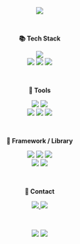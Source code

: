 <p align="center">
  <img src="https://capsule-render.vercel.app/api?type=venom&color=CDE4AD&fontColor=363636&animation=fadeIn&height=200&section=header&text=hyeyoung's%20github&fontSize=60" />
</p>

<br/>

<p align="center"><b>📚 Tech Stack</b></p>

<p align="center">
  <img src="https://img.shields.io/badge/Java-007396?style=flat&logo=Conda-Forge&logoColor=white" />
  <br/>
  <img src="https://img.shields.io/badge/HTML5-E34F26?style=flat&logo=html5&logoColor=white"/>
  <img src="https://img.shields.io/badge/CSS3-663399?style=flat&logo=css&logoColor=white"/>
  <img src="https://img.shields.io/badge/JavaScript-F7DF1E?style=flat&logo=javascript&logoColor=white"/>
</p>

<br/>

<p align="center"><b>🔧 Tools</b></p>

<p align="center">
  <img src="https://img.shields.io/badge/Eclipse%20IDE-2C2255?style=flat&logo=EclipseIDE&logoColor=white" />
  <img src="https://img.shields.io/badge/IntelliJ%20IDEA-000000?style=flat&logo=intellijidea&logoColor=white" />
  <br/>
  <img src="https://img.shields.io/badge/Visual%20Studio%20Code-007ACC?style=flat&logo=VisualStudioCode&logoColor=white" />
  <img src="https://img.shields.io/badge/GitHub-181717?style=flat&logo=GitHub&logoColor=white" />
  <img src="https://img.shields.io/badge/Oracle%20SQL-F80000?style=flat&logo=Oracle&logoColor=white" />
</p>

<br/>

<p align="center"><b>🧩 Framework / Library</b></p>

<p align="center">
  <img src="https://img.shields.io/badge/Bootstrap-7952B3?style=flat&logo=Bootstrap&logoColor=white" />
  <img src="https://img.shields.io/badge/React-61DAFB?style=flat&logo=React&logoColor=white" />
  <img src="https://img.shields.io/badge/jQuery-0769AD?style=flat&logo=jquery&logoColor=white"/>
  <br/>
  <img src="https://img.shields.io/badge/Spring-6DB33F?style=flat&logo=Spring&logoColor=white" />
  <img src="https://img.shields.io/badge/Mybatis-000000?style=flat&logo=Fluentd&logoColor=white" />
</p>

<br/>

<p align="center"><b>📩 Contact</b></p>

<p align="center">
  <a href="https://roenv9.tistory.com">
    <img src="https://img.shields.io/badge/Tistory-FF9800?style=flat&logo=tistory&logoColor=white" />
  </a>
  <a href="mailto:vocoxo9@gmail.com">
    <img src="https://img.shields.io/badge/Mail-30B980?style=flat&logo=Gmail&logoColor=white" />
  </a>
</p>

<br/>

<p align="center">
  <img src="https://github-readme-stats.vercel.app/api/top-langs/?username=vocoxo9&layout=compact" />
  <img src="https://github-readme-stats.vercel.app/api?username=vocoxo9&show_icons=true" />
</p>
